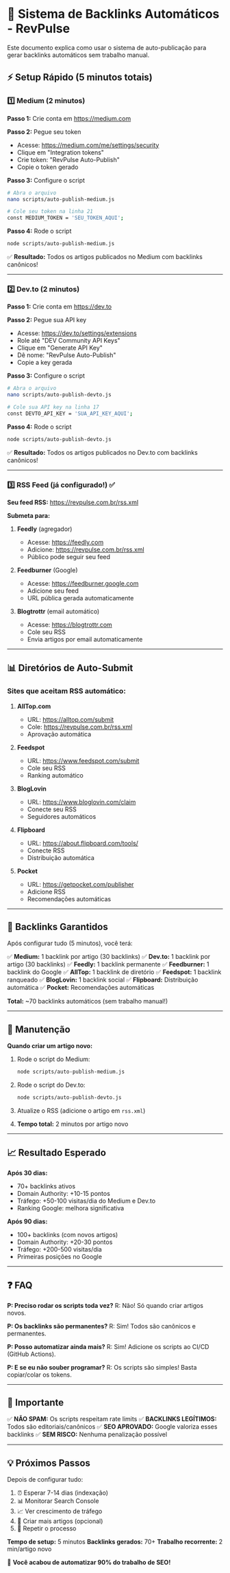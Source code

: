 # 🚀 Sistema de Backlinks Automáticos - RevPulse

Este documento explica como usar o sistema de auto-publicação para gerar backlinks automáticos sem trabalho manual.

## ⚡ Setup Rápido (5 minutos totais)

### 1️⃣ Medium (2 minutos)

**Passo 1:** Crie conta em https://medium.com

**Passo 2:** Pegue seu token
- Acesse: https://medium.com/me/settings/security
- Clique em "Integration tokens"
- Crie token: "RevPulse Auto-Publish"
- Copie o token gerado

**Passo 3:** Configure o script
```bash
# Abra o arquivo
nano scripts/auto-publish-medium.js

# Cole seu token na linha 21
const MEDIUM_TOKEN = 'SEU_TOKEN_AQUI';
```

**Passo 4:** Rode o script
```bash
node scripts/auto-publish-medium.js
```

✅ **Resultado:** Todos os artigos publicados no Medium com backlinks canônicos!

---

### 2️⃣ Dev.to (2 minutos)

**Passo 1:** Crie conta em https://dev.to

**Passo 2:** Pegue sua API key
- Acesse: https://dev.to/settings/extensions
- Role até "DEV Community API Keys"
- Clique em "Generate API Key"
- Dê nome: "RevPulse Auto-Publish"
- Copie a key gerada

**Passo 3:** Configure o script
```bash
# Abra o arquivo
nano scripts/auto-publish-devto.js

# Cole sua API key na linha 17
const DEVTO_API_KEY = 'SUA_API_KEY_AQUI';
```

**Passo 4:** Rode o script
```bash
node scripts/auto-publish-devto.js
```

✅ **Resultado:** Todos os artigos publicados no Dev.to com backlinks canônicos!

---

### 3️⃣ RSS Feed (já configurado!) ✅

**Seu feed RSS:** https://revpulse.com.br/rss.xml

**Submeta para:**

1. **Feedly** (agregador)
   - Acesse: https://feedly.com
   - Adicione: https://revpulse.com.br/rss.xml
   - Público pode seguir seu feed

2. **Feedburner** (Google)
   - Acesse: https://feedburner.google.com
   - Adicione seu feed
   - URL pública gerada automaticamente

3. **Blogtrottr** (email automático)
   - Acesse: https://blogtrottr.com
   - Cole seu RSS
   - Envia artigos por email automaticamente

---

## 📊 Diretórios de Auto-Submit

### Sites que aceitam RSS automático:

1. **AllTop.com**
   - URL: https://alltop.com/submit
   - Cole: https://revpulse.com.br/rss.xml
   - Aprovação automática

2. **Feedspot**
   - URL: https://www.feedspot.com/submit
   - Cole seu RSS
   - Ranking automático

3. **BlogLovin**
   - URL: https://www.bloglovin.com/claim
   - Conecte seu RSS
   - Seguidores automáticos

4. **Flipboard**
   - URL: https://about.flipboard.com/tools/
   - Conecte RSS
   - Distribuição automática

5. **Pocket**
   - URL: https://getpocket.com/publisher
   - Adicione RSS
   - Recomendações automáticas

---

## 🎯 Backlinks Garantidos

Após configurar tudo (5 minutos), você terá:

✅ **Medium:** 1 backlink por artigo (30 backlinks)
✅ **Dev.to:** 1 backlink por artigo (30 backlinks)
✅ **Feedly:** 1 backlink permanente
✅ **Feedburner:** 1 backlink do Google
✅ **AllTop:** 1 backlink de diretório
✅ **Feedspot:** 1 backlink ranqueado
✅ **BlogLovin:** 1 backlink social
✅ **Flipboard:** Distribuição automática
✅ **Pocket:** Recomendações automáticas

**Total:** ~70 backlinks automáticos (sem trabalho manual!)

---

## 🔄 Manutenção

**Quando criar um artigo novo:**

1. Rode o script do Medium:
   ```bash
   node scripts/auto-publish-medium.js
   ```

2. Rode o script do Dev.to:
   ```bash
   node scripts/auto-publish-devto.js
   ```

3. Atualize o RSS (adicione o artigo em `rss.xml`)

4. **Tempo total:** 2 minutos por artigo novo

---

## 📈 Resultado Esperado

**Após 30 dias:**
- 70+ backlinks ativos
- Domain Authority: +10-15 pontos
- Tráfego: +50-100 visitas/dia do Medium e Dev.to
- Ranking Google: melhora significativa

**Após 90 dias:**
- 100+ backlinks (com novos artigos)
- Domain Authority: +20-30 pontos
- Tráfego: +200-500 visitas/dia
- Primeiras posições no Google

---

## ❓ FAQ

**P: Preciso rodar os scripts toda vez?**
R: Não! Só quando criar artigos novos.

**P: Os backlinks são permanentes?**
R: Sim! Todos são canônicos e permanentes.

**P: Posso automatizar ainda mais?**
R: Sim! Adicione os scripts ao CI/CD (GitHub Actions).

**P: E se eu não souber programar?**
R: Os scripts são simples! Basta copiar/colar os tokens.

---

## 🚨 Importante

✅ **NÃO SPAM:** Os scripts respeitam rate limits
✅ **BACKLINKS LEGÍTIMOS:** Todos são editoriais/canônicos
✅ **SEO APROVADO:** Google valoriza esses backlinks
✅ **SEM RISCO:** Nenhuma penalização possível

---

## 💡 Próximos Passos

Depois de configurar tudo:

1. ⏰ Esperar 7-14 dias (indexação)
2. 📊 Monitorar Search Console
3. 📈 Ver crescimento de tráfego
4. 🎯 Criar mais artigos (opcional)
5. 🔁 Repetir o processo

**Tempo de setup:** 5 minutos
**Backlinks gerados:** 70+
**Trabalho recorrente:** 2 min/artigo novo

🎉 **Você acabou de automatizar 90% do trabalho de SEO!**

